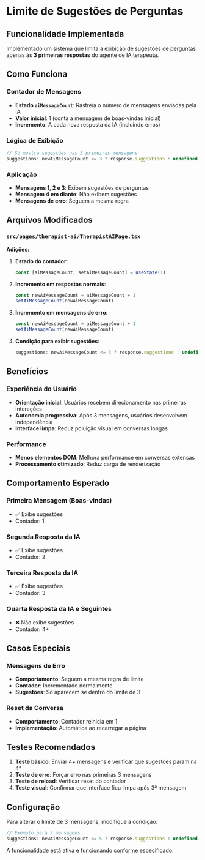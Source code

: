 # Limite de Sugestões de Perguntas

## Funcionalidade Implementada

Implementado um sistema que limita a exibição de sugestões de perguntas apenas às **3 primeiras respostas** do agente de IA terapeuta.

## Como Funciona

### Contador de Mensagens
- **Estado `aiMessageCount`**: Rastreia o número de mensagens enviadas pela IA
- **Valor inicial**: 1 (conta a mensagem de boas-vindas inicial)
- **Incremento**: A cada nova resposta da IA (incluindo erros)

### Lógica de Exibição
```typescript
// Só mostra sugestões nas 3 primeiras mensagens
suggestions: newAiMessageCount <= 3 ? response.suggestions : undefined
```

### Aplicação
- **Mensagens 1, 2 e 3**: Exibem sugestões de perguntas
- **Mensagem 4 em diante**: Não exibem sugestões
- **Mensagens de erro**: Seguem a mesma regra

## Arquivos Modificados

### `src/pages/therapist-ai/TherapistAIPage.tsx`

**Adições:**
1. **Estado do contador**:
   ```typescript
   const [aiMessageCount, setAiMessageCount] = useState(1)
   ```

2. **Incremento em respostas normais**:
   ```typescript
   const newAiMessageCount = aiMessageCount + 1
   setAiMessageCount(newAiMessageCount)
   ```

3. **Incremento em mensagens de erro**:
   ```typescript
   const newAiMessageCount = aiMessageCount + 1
   setAiMessageCount(newAiMessageCount)
   ```

4. **Condição para exibir sugestões**:
   ```typescript
   suggestions: newAiMessageCount <= 3 ? response.suggestions : undefined
   ```

## Benefícios

### Experiência do Usuário
- **Orientação inicial**: Usuários recebem direcionamento nas primeiras interações
- **Autonomia progressiva**: Após 3 mensagens, usuários desenvolvem independência
- **Interface limpa**: Reduz poluição visual em conversas longas

### Performance
- **Menos elementos DOM**: Melhora performance em conversas extensas
- **Processamento otimizado**: Reduz carga de renderização

## Comportamento Esperado

### Primeira Mensagem (Boas-vindas)
- ✅ Exibe sugestões
- Contador: 1

### Segunda Resposta da IA
- ✅ Exibe sugestões
- Contador: 2

### Terceira Resposta da IA
- ✅ Exibe sugestões
- Contador: 3

### Quarta Resposta da IA e Seguintes
- ❌ Não exibe sugestões
- Contador: 4+

## Casos Especiais

### Mensagens de Erro
- **Comportamento**: Seguem a mesma regra de limite
- **Contador**: Incrementado normalmente
- **Sugestões**: Só aparecem se dentro do limite de 3

### Reset da Conversa
- **Comportamento**: Contador reinicia em 1
- **Implementação**: Automática ao recarregar a página

## Testes Recomendados

1. **Teste básico**: Enviar 4+ mensagens e verificar que sugestões param na 4ª
2. **Teste de erro**: Forçar erro nas primeiras 3 mensagens
3. **Teste de reload**: Verificar reset do contador
4. **Teste visual**: Confirmar que interface fica limpa após 3ª mensagem

## Configuração

Para alterar o limite de 3 mensagens, modifique a condição:
```typescript
// Exemplo para 5 mensagens
suggestions: newAiMessageCount <= 5 ? response.suggestions : undefined
```

A funcionalidade está ativa e funcionando conforme especificado.